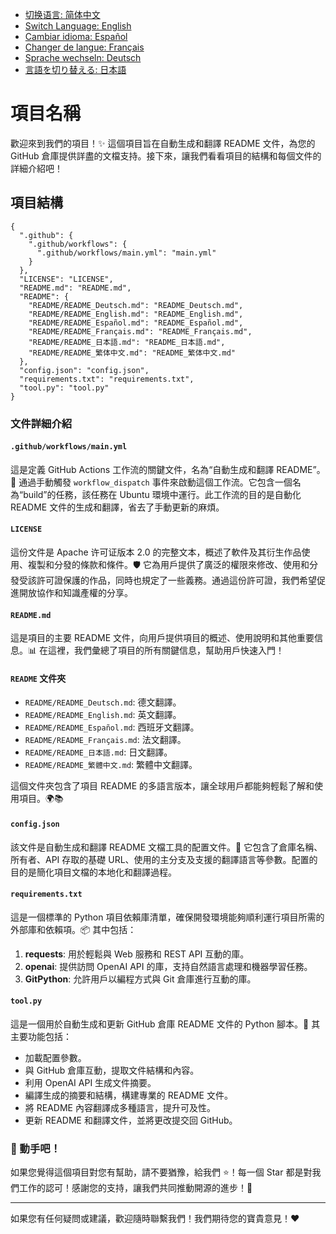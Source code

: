 - [切换语言: 简体中文](/README.md)
- [Switch Language: English](/README/README_English.md)
- [Cambiar idioma: Español](/README/README_Español.md)
- [Changer de langue: Français](/README/README_Français.md)
- [Sprache wechseln: Deutsch](/README/README_Deutsch.md)
- [言語を切り替える: 日本語](/README/README_日本語.md)

# 項目名稱

歡迎來到我們的項目！✨ 這個項目旨在自動生成和翻譯 README 文件，為您的 GitHub 倉庫提供詳盡的文檔支持。接下來，讓我們看看項目的結構和每個文件的詳細介紹吧！

## 項目結構

```
{
  ".github": {
    ".github/workflows": {
      ".github/workflows/main.yml": "main.yml"
    }
  },
  "LICENSE": "LICENSE",
  "README.md": "README.md",
  "README": {
    "README/README_Deutsch.md": "README_Deutsch.md",
    "README/README_English.md": "README_English.md",
    "README/README_Español.md": "README_Español.md",
    "README/README_Français.md": "README_Français.md",
    "README/README_日本語.md": "README_日本語.md",
    "README/README_繁体中文.md": "README_繁体中文.md"
  },
  "config.json": "config.json",
  "requirements.txt": "requirements.txt",
  "tool.py": "tool.py"
}
```

### 文件詳細介紹

#### `.github/workflows/main.yml`
這是定義 GitHub Actions 工作流的關鍵文件，名為“自動生成和翻譯 README”。🔄 
通過手動觸發 `workflow_dispatch` 事件來啟動這個工作流。它包含一個名為“build”的任務，該任務在 Ubuntu 環境中運行。此工作流的目的是自動化 README 文件的生成和翻譯，省去了手動更新的麻煩。

#### `LICENSE`
這份文件是 Apache 许可证版本 2.0 的完整文本，概述了軟件及其衍生作品使用、複製和分發的條款和條件。🛡️ 
它為用戶提供了廣泛的權限來修改、使用和分發受該許可證保護的作品，同時也規定了一些義務。通過這份許可證，我們希望促進開放協作和知識產權的分享。

#### `README.md`
這是項目的主要 README 文件，向用戶提供項目的概述、使用說明和其他重要信息。📊 
在這裡，我們彙總了項目的所有關鍵信息，幫助用戶快速入門！

#### `README` 文件夾
- `README/README_Deutsch.md`: 德文翻譯。
- `README/README_English.md`: 英文翻譯。
- `README/README_Español.md`: 西班牙文翻譯。
- `README/README_Français.md`: 法文翻譯。
- `README/README_日本語.md`: 日文翻譯。
- `README/README_繁體中文.md`: 繁體中文翻譯。

這個文件夾包含了項目 README 的多語言版本，讓全球用戶都能夠輕鬆了解和使用項目。🌍📚

#### `config.json`
該文件是自動生成和翻譯 README 文檔工具的配置文件。🔧 
它包含了倉庫名稱、所有者、API 存取的基礎 URL、使用的主分支及支援的翻譯語言等參數。配置的目的是簡化項目文檔的本地化和翻譯過程。

#### `requirements.txt`
這是一個標準的 Python 項目依賴庫清單，確保開發環境能夠順利運行項目所需的外部庫和依賴項。📦 
其中包括：
1. **requests**: 用於輕鬆與 Web 服務和 REST API 互動的庫。
2. **openai**: 提供訪問 OpenAI API 的庫，支持自然語言處理和機器學習任務。
3. **GitPython**: 允許用戶以編程方式與 Git 倉庫進行互動的庫。

#### `tool.py`
這是一個用於自動生成和更新 GitHub 倉庫 README 文件的 Python 腳本。🤖 
其主要功能包括：
- 加載配置參數。
- 與 GitHub 倉庫互動，提取文件結構和內容。
- 利用 OpenAI API 生成文件摘要。
- 編譯生成的摘要和結構，構建專業的 README 文件。
- 將 README 內容翻譯成多種語言，提升可及性。
- 更新 README 和翻譯文件，並將更改提交回 GitHub。

### 📢 動手吧！
如果您覺得這個項目對您有幫助，請不要猶豫，給我們 ⭐️！每一個 Star 都是對我們工作的認可！感謝您的支持，讓我們共同推動開源的進步！🚀

--- 

如果您有任何疑問或建議，歡迎隨時聯繫我們！我們期待您的寶貴意見！❤️